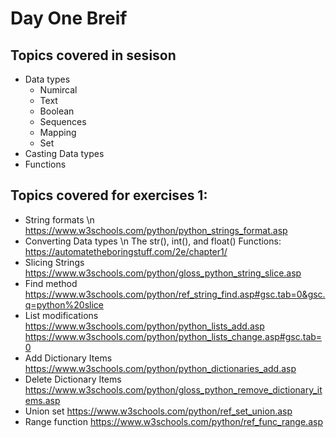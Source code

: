 # Day One Breif

## Topics covered in sesison

- Data types
    - Numircal
    - Text
    - Boolean
    - Sequences
    - Mapping
    - Set
- Casting Data types 
- Functions


## Topics covered for exercises 1: 
- String formats \n
  https://www.w3schools.com/python/python_strings_format.asp
- Converting Data types \n
  The str(), int(), and float() Functions: https://automatetheboringstuff.com/2e/chapter1/
- Slicing Strings
  https://www.w3schools.com/python/gloss_python_string_slice.asp
- Find method
  https://www.w3schools.com/python/ref_string_find.asp#gsc.tab=0&gsc.q=python%20slice
- List modifications
  https://www.w3schools.com/python/python_lists_add.asp
  https://www.w3schools.com/python/python_lists_change.asp#gsc.tab=0
- Add Dictionary Items
  https://www.w3schools.com/python/python_dictionaries_add.asp
- Delete Dictionary Items
  https://www.w3schools.com/python/gloss_python_remove_dictionary_items.asp
- Union set
  https://www.w3schools.com/python/ref_set_union.asp
- Range function
  https://www.w3schools.com/python/ref_func_range.asp
